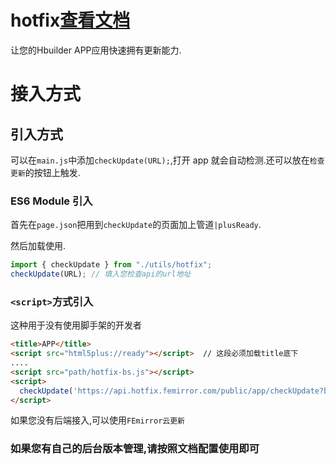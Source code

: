 # hotfix[查看文档](https://tyaqing.github.io/mogo-h5plus/hotfix/introduction.html)
让您的Hbuilder APP应用快速拥有更新能力.

# 接入方式

## 引入方式

可以在`main.js`中添加`checkUpdate(URL);`,打开 app 就会自动检测.还可以放在`检查更新`的按钮上触发.

### ES6 Module 引入

首先在`page.json`把用到`checkUpdate`的页面加上管道`|plusReady`.

然后加载使用.

```js
import { checkUpdate } from "./utils/hotfix";
checkUpdate(URL); // 填入您检查api的url地址
```

### `<script>`方式引入

这种用于没有使用脚手架的开发者

```html
<title>APP</title>
<script src="html5plus://ready"></script>  // 这段必须加载title底下
....
<script src="path/hotfix-bs.js"></script>
<script>
  checkUpdate('https://api.hotfix.femirror.com/public/app/checkUpdate?bundleId=你的appId'); // 填入您检查api的url地址
</script>
```

如果您没有后端接入,可以使用`FEmirror云更新`

### 如果您有自己的后台版本管理,请按照文档配置使用即可
